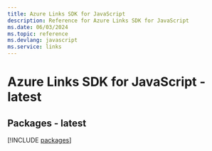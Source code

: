 ```yaml
---
title: Azure Links SDK for JavaScript
description: Reference for Azure Links SDK for JavaScript
ms.date: 06/03/2024
ms.topic: reference
ms.devlang: javascript
ms.service: links
---
```

# Azure Links SDK for JavaScript - latest
## Packages - latest
[!INCLUDE [packages](links-index.md)]